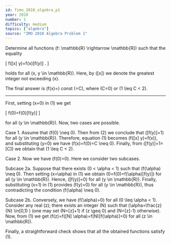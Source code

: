 ```yaml
---
id: fimo_2010_algebra_p1
year: 2010
number: 1
difficulty: medium
topics: ["algebra"]
source: "IMO 2010 Algebra Problem 1"
---
```


Determine all functions \(f: \mathbb{R} \rightarrow \mathbb{R}\) such that the equality

\[
f([x] y)=f(x)[f(y)] .
\]

holds for all \(x, y \in \mathbb{R}\). Here, by \([x]\) we denote the greatest integer not exceeding \(x\).

The final answer is \(f(x)=\) const \(=C\), where \(C=0\) or \(1 \leq C < 2\).

---
First, setting \(x=0\) in (1) we get

\[
f(0)=f(0)[f(y)]
\]

for all \(y \in \mathbb{R}\). Now, two cases are possible.

Case 1. Assume that \(f(0) \neq 0\). Then from (2) we conclude that \([f(y)]=1\) for all \(y \in \mathbb{R}\). Therefore, equation (1) becomes \(f([x] y)=f(x)\), and substituting \(y=0\) we have \(f(x)=f(0)=C \neq 0\). Finally, from \([f(y)]=1=[C]\) we obtain that \(1 \leq C < 2\).

Case 2. Now we have \(f(0)=0\). Here we consider two subcases.

Subcase 2a. Suppose that there exists \(0 < \alpha < 1\) such that \(f(\alpha) \neq 0\). Then setting \(x=\alpha\) in (1) we obtain \(0=f(0)=f(\alpha)[f(y)]\) for all \(y \in \mathbb{R}\). Hence, \([f(y)]=0\) for all \(y \in \mathbb{R}\). Finally, substituting \(x=1\) in (1) provides \(f(y)=0\) for all \(y \in \mathbb{R}\), thus contradicting the condition \(f(\alpha) \neq 0\).

Subcase 2b. Conversely, we have \(f(\alpha)=0\) for all \(0 \leq \alpha < 1\). Consider any real \(z\); there exists an integer \(N\) such that \(\alpha=\frac{z}{N} \in[0,1\) ) (one may set \(N=[z]+1\) if \(z \geq 0\) and \(N=[z]-1\) otherwise). Now, from (1) we get \(f(z)=f([N] \alpha)=f(N)[f(\alpha)]=0\) for all \(z \in \mathbb{R}\).

Finally, a straightforward check shows that all the obtained functions satisfy (1).
